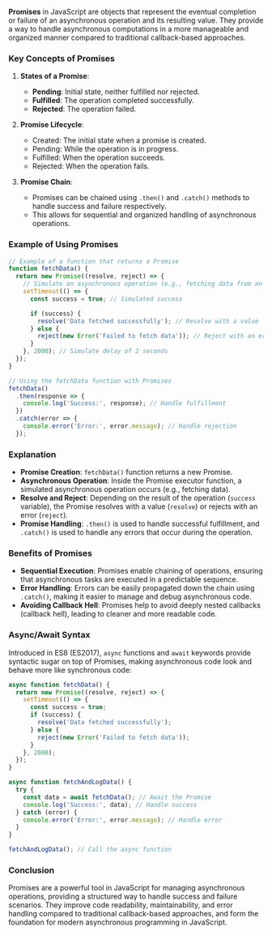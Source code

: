 **Promises** in JavaScript are objects that represent the eventual completion or failure of an asynchronous operation and its resulting value. They provide a way to handle asynchronous computations in a more manageable and organized manner compared to traditional callback-based approaches.

### Key Concepts of Promises

1. **States of a Promise**:
   - **Pending**: Initial state, neither fulfilled nor rejected.
   - **Fulfilled**: The operation completed successfully.
   - **Rejected**: The operation failed.

2. **Promise Lifecycle**:
   - Created: The initial state when a promise is created.
   - Pending: While the operation is in progress.
   - Fulfilled: When the operation succeeds.
   - Rejected: When the operation fails.

3. **Promise Chain**:
   - Promises can be chained using `.then()` and `.catch()` methods to handle success and failure respectively.
   - This allows for sequential and organized handling of asynchronous operations.

### Example of Using Promises

```javascript
// Example of a function that returns a Promise
function fetchData() {
  return new Promise((resolve, reject) => {
    // Simulate an asynchronous operation (e.g., fetching data from an API)
    setTimeout(() => {
      const success = true; // Simulated success

      if (success) {
        resolve('Data fetched successfully'); // Resolve with a value
      } else {
        reject(new Error('Failed to fetch data')); // Reject with an error
      }
    }, 2000); // Simulate delay of 2 seconds
  });
}

// Using the fetchData function with Promises
fetchData()
  .then(response => {
    console.log('Success:', response); // Handle fulfillment
  })
  .catch(error => {
    console.error('Error:', error.message); // Handle rejection
  });
```

### Explanation

- **Promise Creation**: `fetchData()` function returns a new Promise.
- **Asynchronous Operation**: Inside the Promise executor function, a simulated asynchronous operation occurs (e.g., fetching data).
- **Resolve and Reject**: Depending on the result of the operation (`success` variable), the Promise resolves with a value (`resolve`) or rejects with an error (`reject`).
- **Promise Handling**: `.then()` is used to handle successful fulfillment, and `.catch()` is used to handle any errors that occur during the operation.

### Benefits of Promises

- **Sequential Execution**: Promises enable chaining of operations, ensuring that asynchronous tasks are executed in a predictable sequence.
- **Error Handling**: Errors can be easily propagated down the chain using `.catch()`, making it easier to manage and debug asynchronous code.
- **Avoiding Callback Hell**: Promises help to avoid deeply nested callbacks (callback hell), leading to cleaner and more readable code.

### Async/Await Syntax

Introduced in ES8 (ES2017), `async` functions and `await` keywords provide syntactic sugar on top of Promises, making asynchronous code look and behave more like synchronous code:

```javascript
async function fetchData() {
  return new Promise((resolve, reject) => {
    setTimeout(() => {
      const success = true;
      if (success) {
        resolve('Data fetched successfully');
      } else {
        reject(new Error('Failed to fetch data'));
      }
    }, 2000);
  });
}

async function fetchAndLogData() {
  try {
    const data = await fetchData(); // Await the Promise
    console.log('Success:', data); // Handle success
  } catch (error) {
    console.error('Error:', error.message); // Handle error
  }
}

fetchAndLogData(); // Call the async function
```

### Conclusion

Promises are a powerful tool in JavaScript for managing asynchronous operations, providing a structured way to handle success and failure scenarios. They improve code readability, maintainability, and error handling compared to traditional callback-based approaches, and form the foundation for modern asynchronous programming in JavaScript.